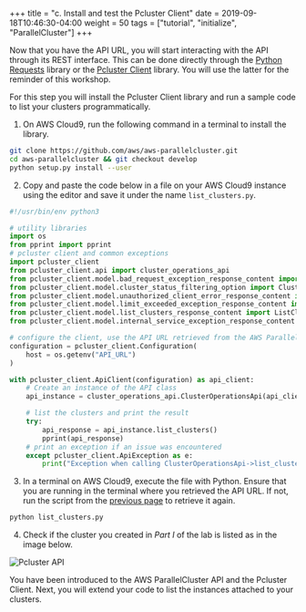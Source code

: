 +++
title = "c. Install and test the Pcluster Client"
date = 2019-09-18T10:46:30-04:00
weight = 50
tags = ["tutorial", "initialize", "ParallelCluster"]
+++

Now that you have the API URL, you will start interacting with the API through its REST interface. This can be done directly through the [Python Requests](https://docs.python-requests.org/en/latest/) library or the [Pcluster Client](https://github.com/aws/aws-parallelcluster/tree/develop/api/client/src) library. You will use the latter for the reminder of this workshop.

For this step you will install the Pcluster Client library and run a sample code to list your clusters programmatically.

1. On AWS Cloud9, run the following command in a terminal to install the library.

```bash
git clone https://github.com/aws/aws-parallelcluster.git
cd aws-parallelcluster && git checkout develop
python setup.py install --user
````

2. Copy and paste the code below in a file on your AWS Cloud9 instance using the editor and save it under the name `list_clusters.py`.

```python
#!/usr/bin/env python3

# utility libraries
import os
from pprint import pprint
# pcluster client and common exceptions
import pcluster_client
from pcluster_client.api import cluster_operations_api
from pcluster_client.model.bad_request_exception_response_content import BadRequestExceptionResponseContent
from pcluster_client.model.cluster_status_filtering_option import ClusterStatusFilteringOption
from pcluster_client.model.unauthorized_client_error_response_content import UnauthorizedClientErrorResponseContent
from pcluster_client.model.limit_exceeded_exception_response_content import LimitExceededExceptionResponseContent
from pcluster_client.model.list_clusters_response_content import ListClustersResponseContent
from pcluster_client.model.internal_service_exception_response_content import InternalServiceExceptionResponseContent

# configure the client, use the API URL retrieved from the AWS ParallelCluster API sack output
configuration = pcluster_client.Configuration(
    host = os.getenv("API_URL")
)

with pcluster_client.ApiClient(configuration) as api_client:
    # Create an instance of the API class
    api_instance = cluster_operations_api.ClusterOperationsApi(api_client)

    # list the clusters and print the result
    try:
        api_response = api_instance.list_clusters()
        pprint(api_response)
    # print an exception if an issue was encountered
    except pcluster_client.ApiException as e:
        print("Exception when calling ClusterOperationsApi->list_clusters: %s\n" % e)
```

3. In a terminal on AWS Cloud9, execute the file with Python. Ensure that you are running in the terminal where you retrieved the API URL. If not, run the script from the [previous page](/04-hpc-aws-parallelcluster-api/03-retrieve-api-url.html) to retrieve it again.

```bash
python list_clusters.py
```

4. Check if the cluster you created in *Part I* of the lab is listed as in the image below.

![Pcluster API](/images/hpc-aws-parallelcluster-workshop/pcapi-list.png)


You have been introduced to the AWS ParallelCluster API and the Pcluster Client. Next, you will extend your code to list the instances attached to your clusters.
